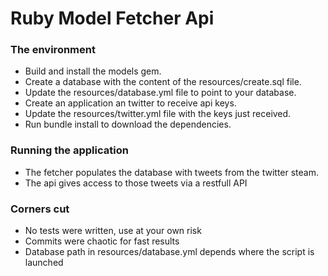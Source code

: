 # Ruby Model Fetcher Api

### The environment
 - Build and install the models gem.
 - Create a database with the content of the resources/create.sql file.
 - Update the resources/database.yml file to point to your database.
 - Create an application an twitter to receive api keys.
 - Update the resources/twitter.yml file with the keys just received.
 - Run bundle install to download the dependencies.

### Running the application

- The fetcher populates the database with tweets from the twitter steam.
- The api gives access to those tweets via a restfull API


### Corners cut

 - No tests were written, use at your own risk
 - Commits were chaotic for fast results
 - Database path in resources/database.yml depends where the script is launched
